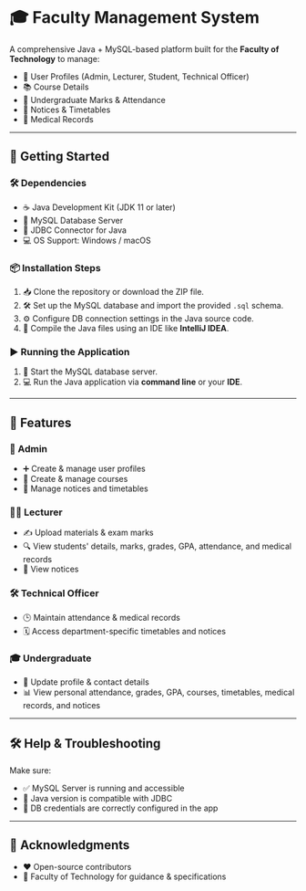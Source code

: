 # 🎓 Faculty Management System

A comprehensive Java + MySQL-based platform built for the **Faculty of Technology** to manage:

- 👥 User Profiles (Admin, Lecturer, Student, Technical Officer)  
- 📚 Course Details  
- 📝 Undergraduate Marks & Attendance  
- 📢 Notices & Timetables  
- 🏥 Medical Records  

---

## 🚀 Getting Started

### 🛠️ Dependencies
- ☕ Java Development Kit (JDK 11 or later)  
- 🐬 MySQL Database Server  
- 🔌 JDBC Connector for Java  
- 💻 OS Support: Windows / macOS  

### 📦 Installation Steps
1. 📥 Clone the repository or download the ZIP file.
2. 🛠 Set up the MySQL database and import the provided `.sql` schema.
3. ⚙ Configure DB connection settings in the Java source code.
4. 🧱 Compile the Java files using an IDE like **IntelliJ IDEA**.

### ▶️ Running the Application
1. 🐬 Start the MySQL database server.
2. 💻 Run the Java application via **command line** or your **IDE**.

---

## 🌟 Features

### 👑 Admin
- ➕ Create & manage user profiles  
- 📘 Create & manage courses  
- 📆 Manage notices and timetables  

### 👨‍🏫 Lecturer
- ✍ Upload materials & exam marks  
- 🔍 View students' details, marks, grades, GPA, attendance, and medical records  
- 📢 View notices  

### 🛠 Technical Officer
- 🕒 Maintain attendance & medical records  
- 🗓 Access department-specific timetables and notices  

### 🎓 Undergraduate
- 👤 Update profile & contact details  
- 📊 View personal attendance, grades, GPA, courses, timetables, medical records, and notices  

---

## 🛠 Help & Troubleshooting

Make sure:
- ✅ MySQL Server is running and accessible  
- 🔄 Java version is compatible with JDBC  
- 🔑 DB credentials are correctly configured in the app  

---

## 🙏 Acknowledgments
- ❤️ Open-source contributors  
- 🏫 Faculty of Technology for guidance & specifications  
